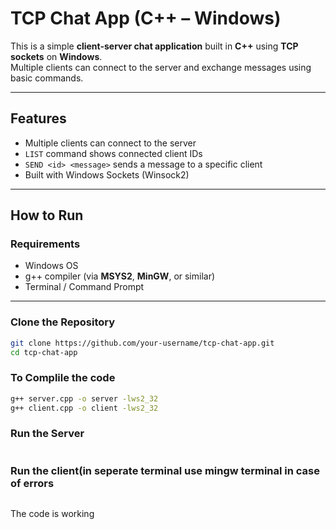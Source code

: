 # TCP Chat App (C++ – Windows)

This is a simple **client-server chat application** built in **C++** using **TCP sockets** on **Windows**.  
Multiple clients can connect to the server and exchange messages using basic commands.

---

## Features

- Multiple clients can connect to the server
- `LIST` command shows connected client IDs
- `SEND <id> <message>` sends a message to a specific client
- Built with Windows Sockets (Winsock2)

---

## How to Run

### Requirements

- Windows OS
- g++ compiler (via **MSYS2**, **MinGW**, or similar)
- Terminal / Command Prompt

---

### Clone the Repository

```bash
git clone https://github.com/your-username/tcp-chat-app.git
cd tcp-chat-app
```

### To Complile the code 
``` bash
g++ server.cpp -o server -lws2_32
g++ client.cpp -o client -lws2_32
```

### Run the Server

```./server.exe
```

### Run the client(in seperate terminal use mingw terminal in case of errors

```./client.exe
```

The code is working
